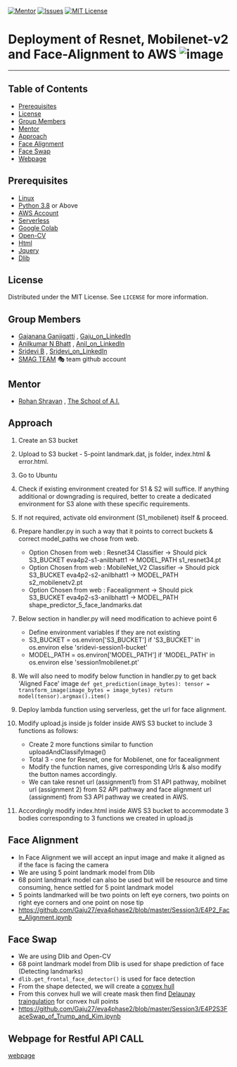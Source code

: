 <!-- PROJECT SHIELDS -->
<!--
*** I'm using markdown "reference style" links for readability.
*** Reference links are enclosed in brackets [ ] instead of parentheses ( ).
*** See the bottom of this document for the declaration of the reference variables
*** for contributors-url, forks-url, etc. This is an optional, concise syntax you may use.
*** https://www.markdownguide.org/basic-syntax/#reference-style-links
-->
[![Mentor][mentor-shield]][mentor-url]
[![Issues][issues-shield]][issues-url]
[![MIT License][license-shield]][license-url]

# Deployment of Resnet, Mobilenet-v2 and Face-Alignment to AWS ![image](https://github.com/anilbhatt1/Deep_Learning_EVA4_Phase2/blob/master/S1_MobileNet_AWS_Lambda_S3_Insomnia/aws.jpg)
________

<!-- TABLE OF CONTENTS -->
## Table of Contents

* [Prerequisites](#prerequisites)
* [License](#license)
* [Group Members](#group-members)
* [Mentor](#mentor)
* [Approach](#Approach)
* [Face Alignment](#face-alignment)
* [Face Swap](#face-swap)
* [Webpage](#webpage)

        
## Prerequisites

* [Linux](https://www.tutorialspoint.com/ubuntu/index.htm)
* [Python 3.8](https://www.python.org/downloads/) or Above
* [AWS Account](https://aws.amazon.com/free/?all-free-tier.sort-by=item.additionalFields.SortRank&all-free-tier.sort-order=asc)
* [Serverless](https://www.serverless.com/) 
* [Google Colab](https://colab.research.google.com/)
* [Open-CV](https://pypi.org/project/opencv-python/)
* [Html](https://www.w3schools.com/html/)
* [Jquery](https://jquery.com/)
* [Dlib](http://dlib.net/)

<!-- LICENSE -->
## License

Distributed under the MIT License. See `LICENSE` for more information.

<!-- GROUP MEMBERS -->
## Group Members
  - [Gajanana Ganjigatti](https://github.com/gaju27) , [Gaju_on_LinkedIn](https://www.linkedin.com/in/gajanana-ganjigatti/)
  - [Anilkumar N Bhatt](https://github.com/anilbhatt1) , [Anil_on_LinkedIn](https://www.linkedin.com/in/anilkumar-n-bhatt/)
  - [Sridevi B](https://github.com/sridevibonthu) , [Sridevi_on_LinkedIn](https://www.linkedin.com/in/sridevi-bonthu/)
  - [SMAG TEAM](https://github.com/SMAGEVA4/session1/tree/master/Session1) :performing_arts: team github account

<!-- MENTOR -->
## Mentor

* [Rohan Shravan](https://www.linkedin.com/in/rohanshravan/) , [The School of A.I.](https://theschoolof.ai/)

<!-- APPROACH -->
## Approach

1. Create an S3 bucket
2. Upload to S3 bucket - 5-point landmark.dat, js folder, index.html & error.html.
3. Go to Ubuntu
4. Check if existing environment created for S1 & S2 will suffice. If anything additional or downgrading is required, better to create a dedicated environment for S3 alone with these specific requirements.
5. If not required, activate old environment (S1_mobilenet) itself & proceed.
6. Prepare handler.py in such a way that it points to correct buckets & correct model_paths we chose from web.
   - Option Chosen from web : Resnet34 Classifier -> Should pick S3_BUCKET eva4p2-s1-anilbhatt1 -> MODEL_PATH s1_resnet34.pt
   - Option Chosen from web : MobileNet_V2 Classifier -> Should pick S3_BUCKET eva4p2-s2-anilbhatt1 -> MODEL_PATH s2_mobilenetv2.pt
   - Option Chosen from web : Facealignment  -> Should pick S3_BUCKET eva4p2-s3-anilbhatt1 -> MODEL_PATH shape_predictor_5_face_landmarks.dat
7. Below section in handler.py will need modification to achieve point 6
   - Define environment variables if they are not existing
   - S3_BUCKET = os.environ['S3_BUCKET'] if 'S3_BUCKET' in os.environ else 'sridevi-session1-bucket'
   - MODEL_PATH = os.environ['MODEL_PATH'] if 'MODEL_PATH' in os.environ else 'session1mobilenet.pt'
8. We will also need to modify below function in handler.py to get back 'Aligned Face' image
    `def get_prediction(image_bytes):
      tensor = transform_image(image_bytes = image_bytes)
      return model(tensor).argmax().item()`

9. Deploy lambda function using serverless, get the url for face alignment.

10. Modify upload.js inside js folder inside AWS S3 bucket to include 3 functions as follows:
    - Create 2 more functions similar to function uploadAndClassifyImage()
    - Total 3 - one for Resnet, one for Mobilenet, one for facealignment
    - Modify the function names, give corresponding Urls & also modify the button names accordingly.
    - We can take resnet url (assignment1) from S1 API pathway, mobilnet url (assignment 2) from S2 API pathway and face alignment url (assignment) from S3 API pathway we created in AWS.
11. Accordingly modify index.html inside AWS S3 bucket to accommodate 3 bodies corresponding to 3 functions we created in upload.js

<!-- FACE ALIGNMENT-->
## Face Alignment
- In Face Alignment we will accept an input image and make it aligned as if the face is facing the camera
- We are using 5 point landmark model from Dlib
- 68 point landmark model can also be used but will be resource and time consuming, hence settled for 5 point landmark model
- 5 points landmarked will be two points on left eye corners, two points on right eye corners and one point on nose tip
- https://github.com/Gaju27/eva4phase2/blob/master/Session3/E4P2_Face_Alignment.ipynb

<!-- FACE SWAP -->
## Face Swap
- We are using Dlib and Open-CV 
- 68 point landmark model from Dlib is used for shape prediction of face (Detecting landmarks)
- `dlib.get_frontal_face_detector()` is used for face detection
- From the shape detected, we will create a [convex hull](https://medium.com/@pascal.sommer.ch/a-gentle-introduction-to-the-convex-hull-problem-62dfcabee90c#:~:text=The%20convex%20hull%20of%20a,convex%20on%20the%20right%20side.)
- From this convex hull we will create mask then find [Delaunay traingulation](https://en.wikipedia.org/wiki/Delaunay_triangulation#:~:text=In%20mathematics%20and%20computational%20geometry,triangle%20in%20DT(P).) for convex hull points
- https://github.com/Gaju27/eva4phase2/blob/master/Session3/E4P2S3FaceSwap_of_Trump_and_Kim.ipynb

<!-- WEBPAGE -->
## Webpage for Restful API CALL
 [webpage](http://eva4p2-s3-anilbhatt1.s3-website.ap-south-1.amazonaws.com/)


<!-- MARKDOWN LINKS & IMAGES -->
<!-- https://www.markdownguide.org/basic-syntax/#reference-style-links -->
[mentor-shield]: https://img.shields.io/badge/Mentor-mentor-yellowgreen
[mentor-url]: https://www.linkedin.com/in/rohanshravan/
[forks-shield]: https://img.shields.io/github/forks/othneildrew/Best-README-Template.svg?style=flat-square
[forks-url]: https://github.com/othneildrew/Best-README-Template/network/members
[stars-shield]: https://img.shields.io/github/stars/othneildrew/Best-README-Template.svg?style=flat-square
[stars-url]: https://github.com/othneildrew/Best-README-Template/stargazers
[issues-shield]: https://img.shields.io/github/issues/othneildrew/Best-README-Template.svg?style=flat-square
[issues-url]: https://github.com/othneildrew/Best-README-Template/issues
[license-shield]: https://img.shields.io/github/license/othneildrew/Best-README-Template.svg?style=flat-square
[license-url]: https://github.com/anilbhatt1/Deep_Learning_EVA4_Phase2/blob/master/LICENSE.txt
[linkedin-shield]: https://img.shields.io/badge/-LinkedIn-black.svg?style=flat-square&logo=linkedin&colorB=555


